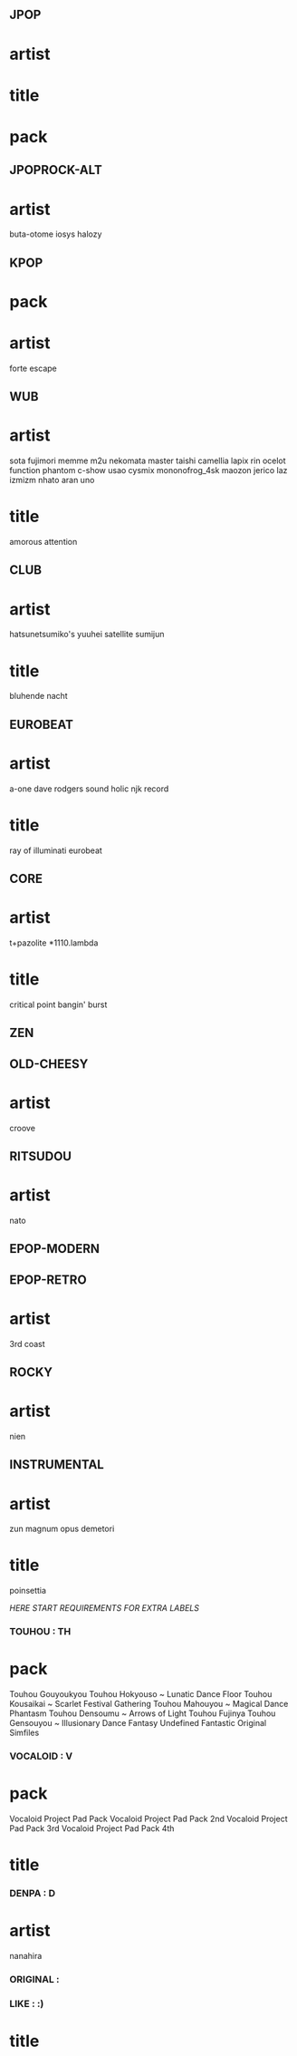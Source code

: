 <!-- jpoppy, anime style &stuff. novelty-type music -->
## JPOP
# artist

# title
  
# pack


## JPOPROCK-ALT
# artist
buta-otome
iosys
halozy

<!-- speaks for itself -->
## KPOP
# pack

# artist
forte escape


<!-- wubby, glitchy -->
## WUB
# artist
sota fujimori
memme
m2u
nekomata master
taishi
camellia
lapix
rin
ocelot
function phantom
c-show
usao
cysmix
mononofrog_4sk
maozon
jerico
laz
izmizm
nhato
aran
uno
# title
amorous attention

<!-- stuff like house or trance, that has like a constant beat or sth -->
## CLUB
# artist
hatsunetsumiko's
yuuhei satellite
sumijun

# title
bluhende nacht
<!-- ask the wind -->

<!-- eurobeat -->
## EUROBEAT
# artist
a-one
dave rodgers
sound holic
njk record
# title
ray of illuminati
<in> eurobeat


<!-- really constant high energy, stuff like hardcore and pumpcore and stuff -->
## CORE
# artist
t+pazolite
*1110.lambda
# title
critical point
bangin' burst 

<!-- quiet singing or music etc -->
## ZEN

<!--  -->
## OLD-CHEESY
# artist
croove


## RITSUDOU
# artist
nato


## EPOP-MODERN


## EPOP-RETRO
# artist
3rd coast

## ROCKY
# artist
nien


## INSTRUMENTAL
# artist
zun
magnum opus
demetori
# title
poinsettia



<!--  -->
*HERE START REQUIREMENTS FOR EXTRA LABELS*
<!-- in any way related to touhou franchises -->
### TOUHOU : TH
# pack
Touhou Gouyoukyou
Touhou Hokyouso ~ Lunatic Dance Floor
Touhou Kousaikai ~ Scarlet Festival Gathering
Touhou Mahouyou ~ Magical Dance Phantasm
Touhou Densoumu ~ Arrows of Light
Touhou Fujinya
Touhou Gensouyou ~ Illusionary Dance Fantasy
Undefined Fantastic Original Simfiles

<!-- has voice of a vocaloid in it -->
### VOCALOID : V
# pack
Vocaloid Project Pad Pack
Vocaloid Project Pad Pack 2nd
Vocaloid Project Pad Pack 3rd
Vocaloid Project Pad Pack 4th
# title


<!-- has nanahira-or-so-like cute highpitched voice in it -->
### DENPA : D
# artist
nanahira


### ORIGINAL : 

<!--  -->
### LIKE : :)
# title